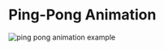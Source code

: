 # Ping-Pong Animation

![ping pong animation example](https://koenig-media.raywenderlich.com/uploads/2017/10/ScreenFlow3.gif)

